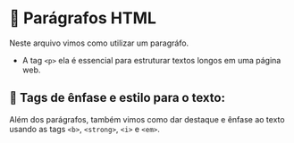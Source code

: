 # 📝 Parágrafos HTML

Neste arquivo vimos como utilizar um paragráfo.

- A tag `<p>` ela é essencial para estruturar textos longos em uma página web.

## 🔡 Tags de ênfase e estilo para o texto:

Além dos parágrafos, também vimos como dar destaque e ênfase ao texto usando as tags `<b>`, `<strong>`, `<i>` e `<em>`.

